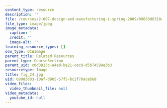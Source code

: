 ```yaml
---
content_type: resource
description: ''
file: /courses/2-007-design-and-manufacturing-i-spring-2009/09083d8310afd90557f5bc2f70aceb68_fig_24.jpg
file_type: image/jpeg
image_metadata:
  caption: ''
  credit: ''
  image-alt: ''
learning_resource_types: []
ocw_type: OCWImage
parent_title: Related Resources
parent_type: CourseSection
parent_uid: c0d3813c-a4ed-be21-cec9-d5b74598e3b3
resourcetype: Image
title: fig_24.jpg
uid: 09083d83-10af-d905-57f5-bc2f70aceb68
video_files:
  video_thumbnail_file: null
video_metadata:
  youtube_id: null
---
```

